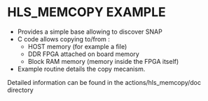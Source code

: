 # HLS_MEMCOPY EXAMPLE

* Provides a simple base allowing to discover SNAP
* C code allows copying to/from :
  * HOST memory (for example a file)
  * DDR FPGA attached on board memory
  * Block RAM memory (memory inside the FPGA itself)
* Example routine details the copy mecanism.

Detailed information can be found in the actions/hls_memcopy/doc directory
